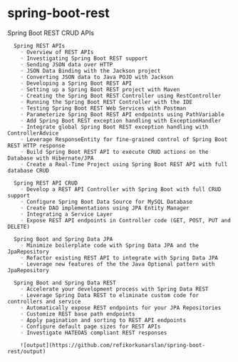 # spring-boot-rest
Spring Boot REST CRUD APIs

      Spring REST APIs
        ◦ Overview of REST APIs
        ◦ Investigating Spring Boot REST support
        ◦ Sending JSON data over HTTP
        ◦ JSON Data Binding with the Jackson project
        ◦ Converting JSON data to Java POJO with Jackson
        ◦ Developing a Spring Boot REST API
        ◦ Setting up a Spring Boot REST project with Maven
        ◦ Creating the Spring Boot REST Controller using RestController
        ◦ Running the Spring Boot REST Controller with the IDE
        ◦ Testing Spring Boot REST Web Services with Postman
        ◦ Parameterize Spring Boot REST API endpoints using PathVariable
        ◦ Add Spring Boot REST exception handling with ExceptionHandler
        ◦ Integrate global Spring Boot REST exception handling with ControllerAdvice
        ◦ Leverage ResponseEntity for fine-grained control of Spring Boot REST HTTP response
        ◦ Build Spring Boot REST API to execute CRUD actions on the Database with Hibernate/JPA
        ◦ Create a Real-Time Project using Spring Boot REST API with full database CRUD
      
      Spring REST API CRUD
        ◦ Develop a REST API Controller with Spring Boot with full CRUD support
        ◦ Configure Spring Boot Data Source for MySQL Database
        ◦ Create DAO implementations using JPA Entity Manager
        ◦ Integrating a Service Layer
        ◦ Expose REST API endpoints in Controller code (GET, POST, PUT and DELETE)
      
      Spring Boot and Spring Data JPA
        ◦ Minimize boilerplate code with Spring Data JPA and the JpaRepository
        ◦ Refactor existing REST API to integrate with Spring Data JPA
        ◦ Leverage new features of the the Java Optional pattern with JpaRepository
      
      Spring Boot and Spring Data REST
        ◦ Accelerate your development process with Spring Data REST
        ◦ Leverage Spring Data REST to eliminate custom code for controllers and service
        ◦ Automatically expose REST endpoints for your JPA Repositories
        ◦ Customize REST base path endpoints
        ◦ Apply pagination and sorting to REST API endpoints
        ◦ Configure default page sizes for REST APIs
        ◦ Investigate HATEOAS compliant REST responses
        
        ![output](https://github.com/refikorkunarslan/spring-boot-rest/output)

     
      

